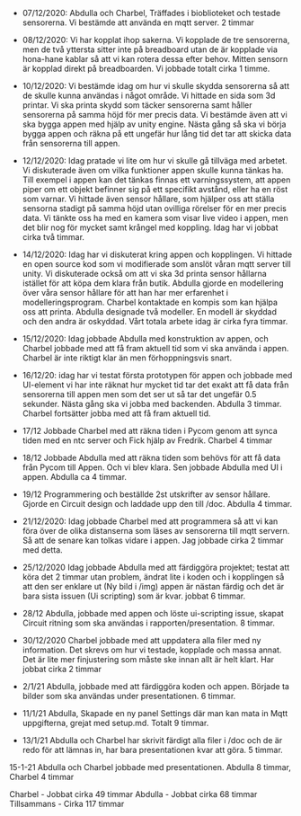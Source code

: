 - 07/12/2020:    Abdulla och Charbel, Träffades i bioblioteket och testade sensorerna. Vi bestämde att använda en mqtt server.
2 timmar

- 08/12/2020:   Vi har kopplat ihop sakerna. Vi kopplade de tre sensorerna, men de två yttersta sitter inte på breadboard utan de är kopplade via hona-hane kablar så att vi kan rotera dessa efter behov. Mitten sensorn är kopplad direkt på breadboarden. Vi jobbade totalt cirka 1 timme. 

- 10/12/2020: Vi bestämde idag om hur vi skulle skydda sensorerna så att de skulle kunna användas i något område. Vi hittade en sida som 3d printar. Vi ska printa skydd som täcker sensorerna samt håller sensorerna på samma höjd för mer precis data. Vi bestämde även att vi ska bygga appen med hjälp av unity engine. Nästa gång så ska vi börja bygga appen och räkna på ett ungefär hur lång tid det tar att skicka data från sensorerna till appen.

- 12/12/2020: Idag pratade vi lite om hur vi skulle gå tillväga med arbetet. Vi diskuterade även om vilka funktioner appen skulle kunna tänkas ha. Till exempel i appen kan det tänkas finnas ett varningssystem, att appen piper om ett objekt befinner sig på ett specifikt avstånd, eller ha en röst som varnar. Vi hittade även sensor hållare, som hjälper oss att ställa sensorna stadigt på samma höjd utan ovilliga rörelser för en mer precis data. Vi tänkte oss ha med en kamera som visar live video i appen, men det blir nog för mycket samt krångel med koppling. Idag har vi jobbat cirka två timmar.

- 14/12/2020: Idag har vi diskuterat kring appen och kopplingen. Vi hittade en open source kod som vi modifierade som anslöt våran mqtt server till unity. Vi diskuterade också om att vi ska 3d printa sensor hållarna istället för att köpa dem klara från butik. Abdulla gjorde en modellering över våra sensor hållare för att han har mer erfarenhet i modelleringsprogram. Charbel kontaktade en kompis som kan hjälpa oss att printa. Abdulla designade två modeller. En modell är skyddad och den andra är oskyddad. Vårt totala arbete idag är cirka fyra timmar.

- 15/12/2020: Idag jobbade Abdulla med konstruktion av appen, och Charbel jobbade med att få fram aktuell tid som vi ska använda i appen. Charbel är inte riktigt klar än men förhoppningsvis snart.

- 16/12/20: idag har vi testat första prototypen för appen och jobbade med UI-element vi har inte räknat hur mycket tid tar det exakt att få data från sensorerna till appen men som det ser ut så tar det ungefär 0.5 sekunder. Nästa gång ska vi jobba med backenden. Abdulla 3 timmar. Charbel fortsätter jobba med att få fram aktuell tid.

- 17/12 Jobbade Charbel med att räkna tiden i Pycom genom att synca tiden med en ntc server och Fick hjälp av Fredrik. Charbel 4 timmar

- 18/12 Jobbade Abdulla med att räkna tiden som behövs för att få data från Pycom till Appen. Och vi blev klara. Sen jobbade Abdulla med UI i appen. Abdulla ca 4 timmar.

- 19/12 Programmering och beställde 2st utskrifter av sensor hållare. Gjorde en Circuit design och laddade upp den till /doc. Abdulla 4 timmar.

- 21/12/2020: Idag jobbade Charbel med att programmera så att vi kan föra över de olika distanserna som läses av sensorerna till mqtt servern. Så att de senare kan tolkas vidare i appen. Jag jobbade cirka 2 timmar med detta.

- 25/12/2020 Idag jobbade Abdulla med att färdiggöra projektet; testat att köra det 2 timmar utan problem, ändrat lite i koden och i kopplingen så att den ser enklare ut (Ny bild i /img) appen är nästan färdig och det är bara sista issuen (Ui scripting) som är kvar. jobbat 6 timmar.

- 28/12 Abdulla, jobbade med appen och löste ui-scripting issue, skapat Circuit ritning som ska användas i rapporten/presentation. 8 timmar.

- 30/12/2020 Charbel jobbade med att uppdatera alla filer med ny information. Det skrevs om hur vi testade, kopplade och massa annat. Det är lite mer finjustering som måste ske innan allt är helt klart. Har jobbat cirka 2 timmar 

- 2/1/21 Abdulla, jobbade med att färdiggöra koden och appen. Började ta bilder som ska användas under presentationen. 6 timmar.

- 11/1/21 Abdulla, Skapade en ny panel Settings där man kan mata in Mqtt uppgifterna, grejat med setup.md. Totalt 9 timmar.

- 13/1/21 Abdulla och Charbel har skrivit färdigt alla filer i /doc och de är redo för att lämnas in, har bara presentationen kvar att göra. 5 timmar.

15-1-21 Abdulla och Charbel jobbade med presentationen. Abdulla 8 timmar, Charbel 4 timmar


Charbel - Jobbat cirka 49 timmar
Abdulla - Jobbat cirka 68 timmar
Tillsammans - Cirka 117 timmar





